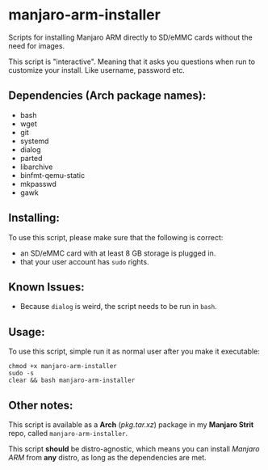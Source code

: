 # manjaro-arm-installer

Scripts for installing Manjaro ARM directly to SD/eMMC cards without the need for images.

This script is "interactive". Meaning that it asks you questions when run to customize your install. Like username, password etc.


## Dependencies (Arch package names):
* bash
* wget
* git
* systemd
* dialog
* parted
* libarchive
* binfmt-qemu-static
* mkpasswd
* gawk

## Installing:
To use this script, please make sure that the following is correct:

* an SD/eMMC card with at least 8 GB storage is plugged in.
* that your user account has `sudo` rights.

## Known Issues:
* Because `dialog` is weird, the script needs to be run in `bash`.

## Usage:
To use this script, simple run it as normal user after you make it executable:

```
chmod +x manjaro-arm-installer
sudo -s
clear && bash manjaro-arm-installer
```

## Other notes:
This script is available as a **Arch** (*pkg.tar.xz*) package in my **Manjaro Strit** repo, called `manjaro-arm-installer`.

This script **should** be distro-agnostic, which means you can install *Manjaro ARM* from **any** distro, as long as the dependencies are met.
